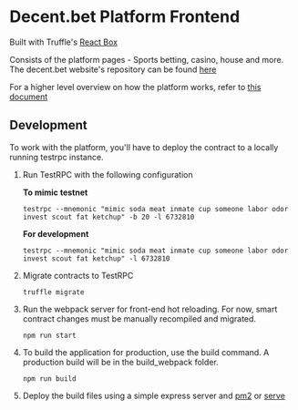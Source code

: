 # Decent.bet Platform Frontend

Built with Truffle's [React Box](http://truffleframework.com/boxes/react)

Consists of the platform pages - Sports betting, casino, house and more. The decent.bet website's repository can be found [here](https://github.com/decent-bet/web-frontend)

For a higher level overview on how the platform works, refer to [this document](https://github.com/decent-bet/platform-frontend/docs/platform-architecture.md)

## Development

To work with the platform, you'll have to deploy the contract to a locally running testrpc instance. 

1. Run TestRPC with the following configuration

    **To mimic testnet**
    ```
    testrpc --mnemonic "mimic soda meat inmate cup someone labor odor invest scout fat ketchup" -b 20 -l 6732810
    ```
    
    **For development**
    ```
    testrpc --mnemonic "mimic soda meat inmate cup someone labor odor invest scout fat ketchup" -l 6732810
    ```
    
2. Migrate contracts to TestRPC

    ```
    truffle migrate
    ```
    
3. Run the webpack server for front-end hot reloading. For now, smart contract changes must be manually recompiled and migrated.

    ```
    npm run start
    ```

4. To build the application for production, use the build command. A production build will be in the build_webpack folder.

    ```
    npm run build
    ```

5. Deploy the build files using a simple express server and [pm2](https://github.com/Unitech/pm2) or [serve](https://github.com/zeit/serve)
